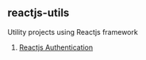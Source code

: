 ## reactjs-utils
Utility projects using Reactjs framework

1. [Reactjs Authentication](reactjs-authentication)
